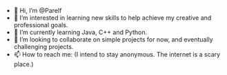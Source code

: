 - 👋 Hi, I’m @Parelf
- 👀 I’m interested in learning new skills to help achieve my creative and professional goals.
- 🌱 I’m currently learning Java, C++ and Python.
- 💞️ I’m looking to collaborate on simple projects for now, and eventually challenging projects.
- 📫 How to reach me: (I intend to stay anonymous. The internet is a scary place.)

<!---
Parelf/Parelf is a ✨ special ✨ repository because its `README.md` (this file) appears on your GitHub profile.
You can click the Preview link to take a look at your changes.
--->

